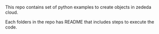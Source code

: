 This repo contains set of python examples to create objects in zededa cloud. 
 
Each folders in the repo has README that includes steps to execute the code. 
